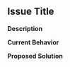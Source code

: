 ## Issue Title

**Description**
<!-- A clear and concise description of the issue or request. -->

**Current Behavior**
<!-- Provide any context or background information that might be helpful. -->

**Proposed Solution**
<!-- If you have any ideas for how this issue could be resolved, please share them here. -->

<!--
**Related Information**
Only include if it has
- Device: [e.g. iPhone 13, Pixel 6]
- OS: [e.g. iOS 15, Android 12]
- React Native version: [e.g. 0.69.5]
- Expo version: [e.g. 46.0.0]
- Any other relevant details:
-->
